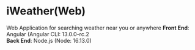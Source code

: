 # iWeather(Web)
Web Application for searching weather near you or anywhere
**Front End**: Angular (Angular CLI: 13.0.0-rc.2<br>
**Back End**: Node.js (Node: 16.13.0)
